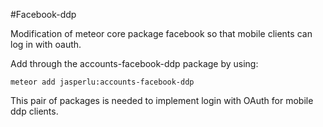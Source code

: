 #Facebook-ddp

Modification of meteor core package facebook so that mobile clients can log in with oauth.

Add through the accounts-facebook-ddp package by using:

    meteor add jasperlu:accounts-facebook-ddp

This pair of packages is needed to implement login with OAuth for mobile ddp clients.
